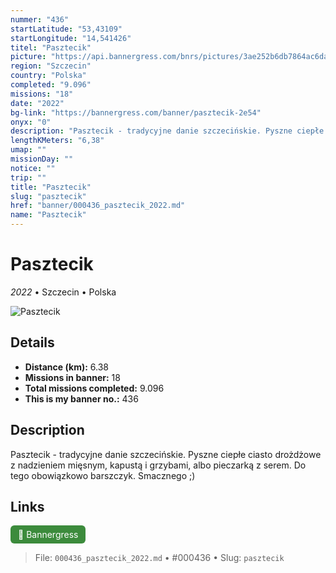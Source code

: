 ```yaml
---
nummer: "436"
startLatitude: "53,43109"
startLongitude: "14,541426"
titel: "Pasztecik"
picture: "https://api.bannergress.com/bnrs/pictures/3ae252b6db7864ac6dacb0979f6dab1e"
region: "Szczecin"
country: "Polska"
completed: "9.096"
missions: "18"
date: "2022"
bg-link: "https://bannergress.com/banner/pasztecik-2e54"
onyx: "0"
description: "Pasztecik - tradycyjne danie szczecińskie. Pyszne ciepłe ciasto drożdżowe z nadzieniem mięsnym, kapustą i grzybami, albo pieczarką z serem. Do tego obowiązkowo barszczyk.\nSmacznego ;)"
lengthKMeters: "6,38"
umap: ""
missionDay: ""
notice: ""
trip: ""
title: "Pasztecik"
slug: "pasztecik"
href: "banner/000436_pasztecik_2022.md"
name: "Pasztecik"
---
```

# Pasztecik

*2022* • Szczecin • Polska

![Pasztecik](https://api.bannergress.com/bnrs/pictures/3ae252b6db7864ac6dacb0979f6dab1e)



## Details
- **Distance (km):** 6.38
- **Missions in banner:** 18
- **Total missions completed:** 9.096
- **This is my banner no.:** 436



## Description
Pasztecik - tradycyjne danie szczecińskie. Pyszne ciepłe ciasto drożdżowe z nadzieniem mięsnym, kapustą i grzybami, albo pieczarką z serem. Do tego obowiązkowo barszczyk.
Smacznego ;)



## Links
<a href="https://bannergress.com/banner/pasztecik-2e54" target="_blank" style="display:inline-block;margin-right:8px;padding:6px 12px;background:#3c8b3c;color:#fff;text-decoration:none;border-radius:6px;">🔗 Bannergress</a>



> File: `000436_pasztecik_2022.md`
> • #000436
> • Slug: `pasztecik`
